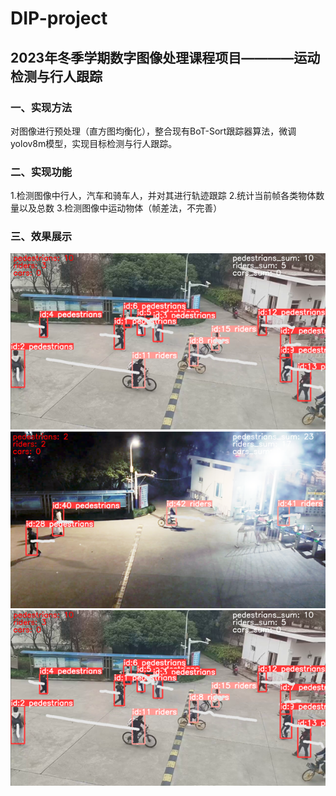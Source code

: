 # DIP-project
## 2023年冬季学期数字图像处理课程项目————运动检测与行人跟踪  
### 一、实现方法
对图像进行预处理（直方图均衡化），整合现有BoT-Sort跟踪器算法，微调yolov8m模型，实现目标检测与行人跟踪。
### 二、实现功能
1.检测图像中行人，汽车和骑车人，并对其进行轨迹跟踪
2.统计当前帧各类物体数量以及总数
3.检测图像中运动物体（帧差法，不完善）
### 三、效果展示
![运动检测与行人跟踪效果](https://github.com/QFSXX/DIP-project/blob/main/images/%E5%9B%BE%E7%89%871.png)
![夜间效果](https://github.com/QFSXX/DIP-project/blob/main/images/%E5%9B%BE%E7%89%872.png)
![运动检测与行人跟踪效果](https://github.com/QFSXX/DIP-project/blob/main/images/%E5%9B%BE%E7%89%871.png)
